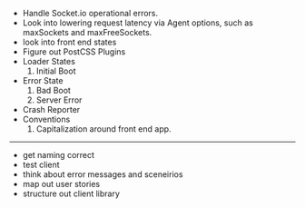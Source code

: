 - Handle Socket.io operational errors.
- Look into lowering request latency via Agent options, such as maxSockets and maxFreeSockets.
- look into front end states 
- Figure out PostCSS Plugins
- Loader States
	1. Initial Boot 
-  Error State
	1. Bad Boot
	2. Server Error 
- Crash Reporter 
- Conventions
	1. Capitalization around front end app.


------------
- get naming correct 
- test client 
- think about error messages and sceneirios 
- map out user stories
- structure out client library